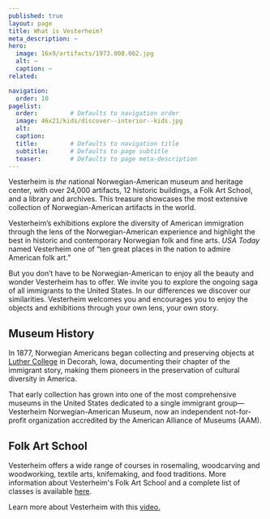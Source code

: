 ```yaml
---
published: true
layout: page
title: What is Vesterheim?
meta_description: ~
hero:
  image: 16x9/artifacts/1973.008.062.jpg
  alt: ~
  caption: ~
related:

navigation:
  order: 10
pagelist:
  order:         # Defaults to navigation order  
  image: 46x21/kids/discover--interior--kids.jpg
  alt:
  caption:
  title:         # Defaults to navigation title
  subtitle:      # Defaults to page subtitle
  teaser:        # Defaults to page meta-description
---
```

Vesterheim is _the_ national Norwegian-American museum and heritage center, with over 24,000 artifacts, 12 historic buildings, a Folk Art School, and a library and archives. This treasure showcases the most extensive collection of Norwegian-American artifacts in the world.

Vesterheim’s exhibitions explore the diversity of American immigration through the lens of the Norwegian-American experience and highlight the best in historic and contemporary Norwegian folk and fine arts. _USA Today_ named Vesterheim one of “ten great places in the nation to admire American folk art.”

But you don’t have to be Norwegian-American to enjoy all the beauty and wonder Vesterheim has to offer. We invite you to explore the ongoing saga of all immigrants to the United States. In our differences we discover our similarities. Vesterheim welcomes you and encourages you to enjoy the objects and exhibitions through your own lens, your own story.

Museum History
--------------
In 1877, Norwegian Americans began collecting and preserving objects at [Luther College](https://www.luther.edu) in Decorah, Iowa, documenting their chapter of the immigrant story, making them pioneers in the preservation of cultural diversity in America.

That early collection has grown into one of the most comprehensive museums in the United States dedicated to a single immigrant group—Vesterheim Norwegian-American Museum, now an independent not-for-profit organization accredited by the American Alliance of Museums (AAM).

Folk Art School
---------------
Vesterheim offers a wide range of courses in rosemaling, woodcarving and woodworking, textile arts, knifemaking, and food traditions. More information about Vesterheim's Folk Art School and a complete list of classes is available [here](/folk-art-school/).

Learn more about Vesterheim with this [video.](https://www.youtube.com/watch?v=S1swuKt7v8o)